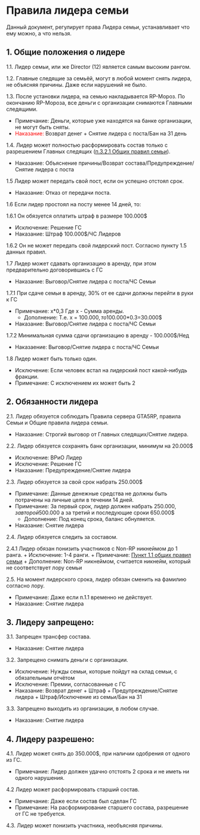 # Правила лидера семьи

Данный документ, регулирует права Лидера семьи, устанавливает что ему можно, а что нельзя.

## 1. Общие положения о лидере
1.1. Лидер семьи, или же Director (12) является самым высоким рангом. 

1.2. Главные следящие за семьёй, могут в любой момент снять лидера, не объясняя причины. Даже если нарушений не было.

1.3. После установки лидера, на семью накладывается RP-Мороз. По окончанию RP-Мороза, все деньги с организации снимаются Главными следящими.
  + Примечание: Деньги, которые уже находятся на банке организации, не могут быть сняты. 
  + <font color="#ff0303">Наказание:</font> Возврат денег + Снятие лидера с поста/Бан на 31 день

1.4. Лидер может полностью расформировать состав только с разрешением Главных следящих ([п.3.2.1 Общих правил семьи](https://github.com/AlgorithmLX/MoneyDB/blob/main/rules/main_rules.md#3-%D0%B3%D0%BB%D0%B0%D0%B2%D0%BD%D1%8B%D0%B5-%D1%81%D0%BB%D0%B5%D0%B4%D1%8F%D1%89%D0%B8%D0%B5-%D1%81%D0%B5%D0%BC%D1%8C%D0%B8)).
  + Наказание: Объяснение причины/Возврат состава/Предупреждение/Снятие лидера с поста

1.5 Лидер может передать свой пост, если он успешно отстоял срок.
  + Наказание: Отказ от передачи поста.

1.6 Если лидер простоял на посту менее 14 дней, то:

1.6.1 Он обязуется оплатить штраф в размере 100.000$ 
  + Исключение: Решение ГС
  + Наказание: Штраф 100.000$/ЧС Лидеров

1.6.2 Он не может передать свой лидерский пост. Согласно пункту 1.5 данных правил.

1.7 Лидер может сдавать организацию в аренду, при этом предварительно договорившись с ГС
  + Наказание: Выговор/Снятие лидера с поста/ЧС Семьи

1.7.1 При сдаче семьи в аренду, 30% от ее сдачи должны перейти в руки к ГС
  + Примечание: х\*0,3 Где x - Сумма аренды. 
    + Дополнение: Т.е. х = 100.000$, то 100.000$\*0.3=30.000$
  + Наказание: Выговор/Снятие лидера с поста/ЧС Семьи

1.7.2 Минимальная сумма сдачи организацию в аренду - 100.000$/Нед
  + Наказаение: Выговор/Снятие лидера с поста/ЧС Семьи

1.8 Лидер может быть только один.
  + Исключение: Если человек встал на лидерский пост какой-нибудь фракции.
  + Примечание: С исключением их может быть 2

## 2. Обязанности лидера

2.1. Лидер обязуется соблюдать Правила сервера GTA5RP, правила Семьи и Общие правила лидера семьи.
  + Наказание: Строгий выговор от Главных следящих/Снятие лидера.

2.2. Лидер обязуется сохранять банк организации, минимум на 20.000$
  + Исключение: ВРиО Лидер
  + Исключение: Решение ГС 
  + Наказание: Предупреждение/Снятие лидера

2.3. Лидер обязуется за свой срок набрать 250.000$
  + Примечание: Данные денежные средства не должны быть потрачены на личные цели в течении 14 дней.
  + Примечание: За первый срок, лидер должен набрать 250.000$, за второй 500.000$ а за третий и последующие сроки 650.000$
    + Дополнение: Под конец срока, баланс обнуляется. 
  + Наказание: Снятие лидера

2.4. Лидер обязуется следить за составом.

2.4.1 Лидер обязан понизить участников с Non-RP никнеймом до 1 ранга.
    + Исключение: 1-4 ранги.
    + Примечание: [Пункт 1.1 общих правил семьи](https://github.com/AlgorithmLX/MoneyDB/blob/main/rules/main_rules.md#1-%D0%BE%D0%B1%D1%89%D0%B8%D0%B5-%D0%BF%D0%BE%D0%BB%D0%BE%D0%B6%D0%B5%D0%BD%D0%B8%D0%B5-%D1%81%D0%B5%D0%BC%D1%8C%D0%B8)
    + Дополнение: Non-RP никнеймом, считается никнейм, который не соответствует лору семьи 

2.5. На момент лидерского срока, лидер обязан сменить на фамилию согласно лору.
  + Примечание: Даже если п.1.1 временно не действует.
  + Наказание: Снятие лидера 

## 3. Лидеру запрещено:

3.1. Запрещен трансфер состава.
  + Наказание: Снятие лидера

3.2. Запрещено снимать деньги с организации.
  + Исключение: Нужды семьи, которые пойдут на склад семьи, с обязательным отчётом
  + Исключение: Премии, согласованные с ГС
  + Наказание: Возврат денег + Штраф + Предупреждение/Снятие лидера + Штраф/Исключение из семьи/Бан на 31

3.3. Запрещено выходить из организации, в любом случае.
  + Наказание: Снятие лидера 

## 4. Лидеру разрешено:
4.1. Лидер может снять до 350.000$, при наличии одобрения от одного из ГС.
  + Примечание: Лидер должен удачно отстоять 2 срока и не иметь ни одного нарушения.

4.2 Лидер может расформировать старший состав.
  + Примечание: Даже если состав был сделан ГС
  + Примечание: На расформирование старшего состава, разрешение от ГС не требуется.

4.3. Лидер может понизить участника, необъясняя причины.
